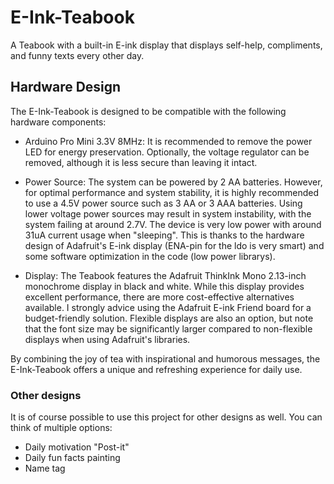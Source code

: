 # E-Ink-Teabook

A Teabook with a built-in E-ink display that displays self-help, compliments, and funny texts every other day.

## Hardware Design

The E-Ink-Teabook is designed to be compatible with the following hardware components:

- Arduino Pro Mini 3.3V 8MHz: It is recommended to remove the power LED for energy preservation. Optionally, the voltage regulator can be removed, although it is less secure than leaving it intact.

- Power Source: The system can be powered by 2 AA batteries. However, for optimal performance and system stability, it is highly recommended to use a 4.5V power source such as 3 AA or 3 AAA batteries. Using lower voltage power sources may result in system instability, with the system failing at around 2.7V. The device is very low power with around 31uA current usage when "sleeping". This is thanks to the hardware design of Adafruit's E-ink display (ENA-pin for the ldo is very smart) and some software optimization in the code (low power librarys).

- Display: The Teabook features the Adafruit ThinkInk Mono 2.13-inch monochrome display in black and white. While this display provides excellent performance, there are more cost-effective alternatives available. I strongly advice using the Adafruit E-ink Friend board for a budget-friendly solution. Flexible displays are also an option, but note that the font size may be significantly larger compared to non-flexible displays when using Adafruit's libraries.

By combining the joy of tea with inspirational and humorous messages, the E-Ink-Teabook offers a unique and refreshing experience for daily use.

### Other designs

It is of course possible to use this project for other designs as well. You can think of multiple options:
- Daily motivation "Post-it"
- Daily fun facts painting
- Name tag
